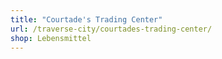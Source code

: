 ```yaml
---
title: "Courtade's Trading Center"
url: /traverse-city/courtades-trading-center/
shop: Lebensmittel
---
```


